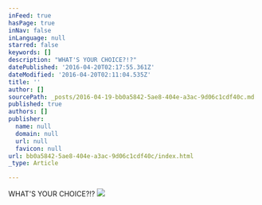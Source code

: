 ```yaml
---
inFeed: true
hasPage: true
inNav: false
inLanguage: null
starred: false
keywords: []
description: "WHAT'S YOUR CHOICE?!?"
datePublished: '2016-04-20T02:17:55.361Z'
dateModified: '2016-04-20T02:11:04.535Z'
title: ''
author: []
sourcePath: _posts/2016-04-19-bb0a5842-5ae8-404e-a3ac-9d06c1cdf40c.md
published: true
authors: []
publisher:
  name: null
  domain: null
  url: null
  favicon: null
url: bb0a5842-5ae8-404e-a3ac-9d06c1cdf40c/index.html
_type: Article

---
```

WHAT'S YOUR CHOICE?!?
![](https://the-grid-user-content.s3-us-west-2.amazonaws.com/e4eb2689-9820-4f32-8c5e-4c428c055890.jpg)